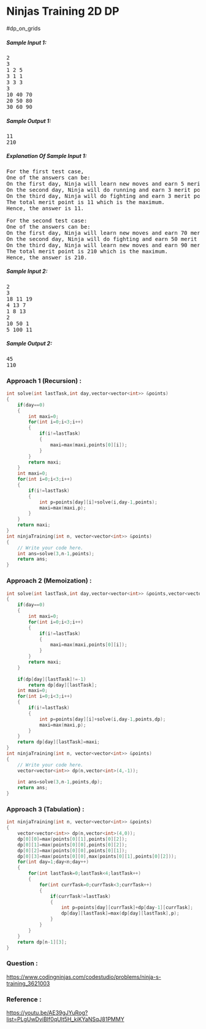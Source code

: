 # Ninjas Training 2D DP
#dp_on_grids

##### Sample Input 1:

<pre>
2
3
1 2 5 
3 1 1
3 3 3
3
10 40 70
20 50 80
30 60 90
</pre>

##### Sample Output 1:

<pre>
11
210
</pre>

##### Explanation Of Sample Input 1:

<pre>
For the first test case,
One of the answers can be:
On the first day, Ninja will learn new moves and earn 5 merit points. 
On the second day, Ninja will do running and earn 3 merit points. 
On the third day, Ninja will do fighting and earn 3 merit points. 
The total merit point is 11 which is the maximum. 
Hence, the answer is 11.

For the second test case:
One of the answers can be:
On the first day, Ninja will learn new moves and earn 70 merit points. 
On the second day, Ninja will do fighting and earn 50 merit points. 
On the third day, Ninja will learn new moves and earn 90 merit points. 
The total merit point is 210 which is the maximum. 
Hence, the answer is 210.
</pre>

##### Sample Input 2:

<pre>
2
3
18 11 19
4 13 7
1 8 13
2
10 50 1
5 100 11
</pre>

##### Sample Output 2:

<pre>
45
110
</pre>


### Approach 1 (Recursion) :

```cpp
int solve(int lastTask,int day,vector<vector<int>> &points)
{
    if(day==0)
    {
        int maxi=0;
        for(int i=0;i<3;i++)
        {
            if(i!=lastTask)
            {
                maxi=max(maxi,points[0][i]);
            }
        }
        return maxi;
    }
    int maxi=0;
    for(int i=0;i<3;i++)
    {
        if(i!=lastTask)
        {
            int p=points[day][i]+solve(i,day-1,points);
            maxi=max(maxi,p);
        }
    }
    return maxi;
}
int ninjaTraining(int n, vector<vector<int>> &points)
{
    // Write your code here.
    int ans=solve(3,n-1,points);
    return ans;
}
```


### Approach 2 (Memoization) :

```cpp
int solve(int lastTask,int day,vector<vector<int>> &points,vector<vector<int>> &dp)
{
    if(day==0)
    {
        int maxi=0;
        for(int i=0;i<3;i++)
        {
            if(i!=lastTask)
            {
                maxi=max(maxi,points[0][i]);
            }
        }
        return maxi;
    }
    
    if(dp[day][lastTask]!=-1)
        return dp[day][lastTask];
    int maxi=0;
    for(int i=0;i<3;i++)
    {
        if(i!=lastTask)
        {
            int p=points[day][i]+solve(i,day-1,points,dp);
            maxi=max(maxi,p);
        }
    }
    return dp[day][lastTask]=maxi;
}
int ninjaTraining(int n, vector<vector<int>> &points)
{
    // Write your code here.
    vector<vector<int>> dp(n,vector<int>(4,-1));
    
    int ans=solve(3,n-1,points,dp);
    return ans;
}
```


### Approach 3 (Tabulation) :

```cpp
int ninjaTraining(int n, vector<vector<int>> &points)
{
    vector<vector<int>> dp(n,vector<int>(4,0));
    dp[0][0]=max(points[0][1],points[0][2]);
    dp[0][1]=max(points[0][0],points[0][2]);
    dp[0][2]=max(points[0][0],points[0][1]);
    dp[0][3]=max(points[0][0],max(points[0][1],points[0][2]));
    for(int day=1;day<n;day++)
    {
        for(int lastTask=0;lastTask<4;lastTask++)
        {
            for(int currTask=0;currTask<3;currTask++)
            {
                if(currTask!=lastTask)
                {
                    int p=points[day][currTask]+dp[day-1][currTask];
                    dp[day][lastTask]=max(dp[day][lastTask],p);
                }
            }
        }
    }
    return dp[n-1][3];
}
```


### Question :
https://www.codingninjas.com/codestudio/problems/ninja-s-training_3621003


### Reference :
https://youtu.be/AE39gJYuRog?list=PLgUwDviBIf0qUlt5H_kiKYaNSqJ81PMMY

